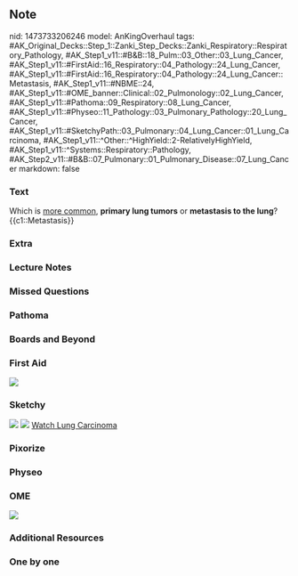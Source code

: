 ## Note
nid: 1473733206246
model: AnKingOverhaul
tags: #AK_Original_Decks::Step_1::Zanki_Step_Decks::Zanki_Respiratory::Respiratory_Pathology, #AK_Step1_v11::#B&B::18_Pulm::03_Other::03_Lung_Cancer, #AK_Step1_v11::#FirstAid::16_Respiratory::04_Pathology::24_Lung_Cancer, #AK_Step1_v11::#FirstAid::16_Respiratory::04_Pathology::24_Lung_Cancer::Metastasis, #AK_Step1_v11::#NBME::24, #AK_Step1_v11::#OME_banner::Clinical::02_Pulmonology::02_Lung_Cancer, #AK_Step1_v11::#Pathoma::09_Respiratory::08_Lung_Cancer, #AK_Step1_v11::#Physeo::11_Pathology::03_Pulmonary_Pathology::20_Lung_Cancer, #AK_Step1_v11::#SketchyPath::03_Pulmonary::04_Lung_Cancer::01_Lung_Carcinoma, #AK_Step1_v11::^Other::^HighYield::2-RelativelyHighYield, #AK_Step1_v11::^Systems::Respiratory::Pathology, #AK_Step2_v11::#B&B::07_Pulmonary::01_Pulmonary_Disease::07_Lung_Cancer
markdown: false

### Text
<div>
  <div>
    Which is <u>more common</u>, <b>primary lung tumors</b> or
    <b>metastasis to the lung</b>?
  </div>
  <div>
    {{c1::Metastasis}}
  </div>
</div>

### Extra


### Lecture Notes


### Missed Questions


### Pathoma


### Boards and Beyond


### First Aid
<img src="tmpCHkHpU.png">

### Sketchy
<img src="Metastasis_1566160514431.jpg"> <img src=
"Screen%20Shot%202019-12-29%20at%2011.27.37%20AM.JPG"> <a href=
"https://dashboard.sketchy.com/study/medical/courses/medical-pathophysiology/units/medical-pathophysiology-pulmonary/videos/medical-pathophysiology-pulmonary-lung-cancer-lung-carcinoma?utm_source=anki&utm_medium=partnership&utm_campaign=february_update&utm_content=medical">
Watch Lung Carcinoma</a>

### Pixorize


### Physeo


### OME
<div class="ome-widget">
  <a href=
  "https://onlinemeded.org/spa/pulmonology/lung-cancer/acquire?ref=anki">
  <img src="_OME_AnkiFlashcards_Lesson_5.png"></a>
</div>

### Additional Resources


### One by one

